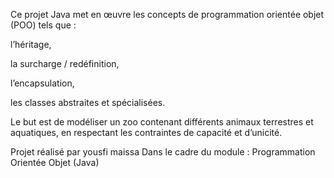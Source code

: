 Ce projet Java met en œuvre les concepts de programmation orientée objet (POO) tels que :

l’héritage,

la surcharge / redéfinition,

l’encapsulation,

les classes abstraites et spécialisées.

Le but est de modéliser un zoo contenant différents animaux terrestres et aquatiques, en respectant les contraintes de capacité et d’unicité.

Projet réalisé par yousfi maissa
Dans le cadre du module : Programmation Orientée Objet (Java)
